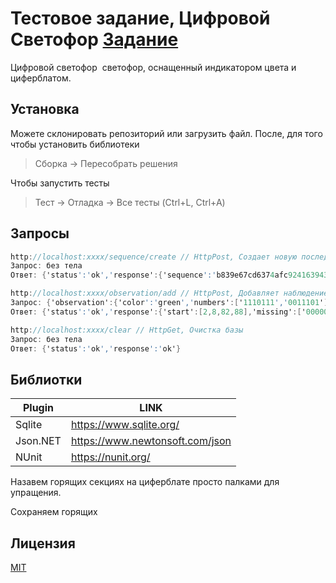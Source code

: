 ﻿# Тестовое задание, Цифровой Светофор [Задание](https://github.com/BolatovAlau/Trafic/blob/master/TraficLight/%D0%A2%D0%B5%D1%81%D1%82%D0%BE%D0%B2%D0%BE%D0%B5%20%D0%B7%D0%B0%D0%B4%D0%B0%D0%BD%D0%B8%D0%B5%20%D0%A6%D0%B8%D1%84%D1%80%D0%BE%D0%B2%D0%BE%D0%B9%20%D0%A1%D0%B2%D0%B5%D1%82%D0%BE%D1%84%D0%BE%D1%80%20(b).pdf)

Цифровой светофор ­ светофор, оснащенный индикатором цвета и циферблатом. 

## Установка

Можете склонировать репозиторий или загрузить файл. После, для того чтобы установить библиотеки
> Сборка -> Пересобрать решения

Чтобы запустить тесты
> Тест -> Отладка -> Все тесты (Ctrl+L, Ctrl+A)

## Запросы

```c#
http://localhost:xxxx/sequence/create // HttpPost, Создает новую последовательность
Запрос: без тела
Ответ: {'status':'ok','response':{'sequence':'b839e67c­d637­4afc­9241­63943c4fea83'}}

http://localhost:xxxx/observation/add // HttpPost, Добавляет наблюдение для последовательности
Запрос: {'observation':{'color':'green','numbers':['1110111','0011101']},'sequence':'b839e67c­d637­4afc­9241­63943c4fea83'}
Ответ: {'status':'ok','response':{'start':[2,8,82,88],'missing':['0000000','1000000']}}

http://localhost:xxxx/clear // HttpGet, Очистка базы
Запрос: без тела
Ответ: {'status':'ok','response':'ok'}
```

## Библиотки

| Plugin | LINK |
| ------ | ------ |
| Sqlite | https://www.sqlite.org/ |
| Json.NET | https://www.newtonsoft.com/json |
| NUnit | https://nunit.org/ |

Назавем горящих секциях на циферблате просто палками для упращения.

Сохраняем горящих 

## Лицензия
[MIT](https://choosealicense.com/licenses/mit/)
